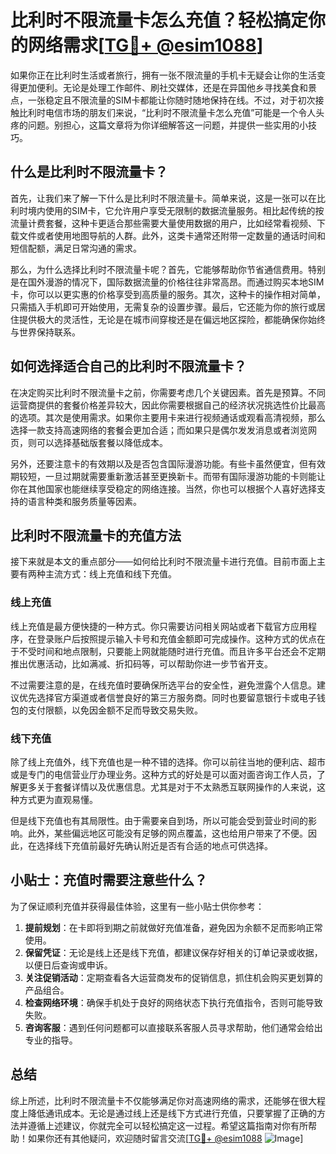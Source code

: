 # 比利时不限流量卡怎么充值？轻松搞定你的网络需求[[TG💪+ @esim1088](https://t.me/s/esim1088)]

如果你正在比利时生活或者旅行，拥有一张不限流量的手机卡无疑会让你的生活变得更加便利。无论是处理工作邮件、刷社交媒体，还是在异国他乡寻找美食和景点，一张稳定且不限流量的SIM卡都能让你随时随地保持在线。不过，对于初次接触比利时电信市场的朋友们来说，“比利时不限流量卡怎么充值”可能是一个令人头疼的问题。别担心，这篇文章将为你详细解答这一问题，并提供一些实用的小技巧。

## 什么是比利时不限流量卡？

首先，让我们来了解一下什么是比利时不限流量卡。简单来说，这是一张可以在比利时境内使用的SIM卡，它允许用户享受无限制的数据流量服务。相比起传统的按流量计费套餐，这种卡更适合那些需要大量使用数据的用户，比如经常看视频、下载文件或者使用地图导航的人群。此外，这类卡通常还附带一定数量的通话时间和短信配额，满足日常沟通的需求。

那么，为什么选择比利时不限流量卡呢？首先，它能够帮助你节省通信费用。特别是在国外漫游的情况下，国际数据流量的价格往往非常高昂。而通过购买本地SIM卡，你可以以更实惠的价格享受到高质量的服务。其次，这种卡的操作相对简单，只需插入手机即可开始使用，无需复杂的设置步骤。最后，它还能为你的旅行或居住提供极大的灵活性，无论是在城市间穿梭还是在偏远地区探险，都能确保你始终与世界保持联系。

## 如何选择适合自己的比利时不限流量卡？

在决定购买比利时不限流量卡之前，你需要考虑几个关键因素。首先是预算。不同运营商提供的套餐价格差异较大，因此你需要根据自己的经济状况挑选性价比最高的选项。其次是使用需求。如果你主要用卡来进行视频通话或观看高清视频，那么选择一款支持高速网络的套餐会更加合适；而如果只是偶尔发发消息或者浏览网页，则可以选择基础版套餐以降低成本。

另外，还要注意卡的有效期以及是否包含国际漫游功能。有些卡虽然便宜，但有效期较短，一旦过期就需要重新激活甚至更换新卡。而带有国际漫游功能的卡则能让你在其他国家也能继续享受稳定的网络连接。当然，你也可以根据个人喜好选择支持的语言种类和服务质量等因素。

## 比利时不限流量卡的充值方法

接下来就是本文的重点部分——如何给比利时不限流量卡进行充值。目前市面上主要有两种主流方式：线上充值和线下充值。

### 线上充值

线上充值是最方便快捷的一种方式。你只需要访问相关网站或者下载官方应用程序，在登录账户后按照提示输入卡号和充值金额即可完成操作。这种方式的优点在于不受时间和地点限制，只要能上网就能随时进行充值。而且许多平台还会不定期推出优惠活动，比如满减、折扣码等，可以帮助你进一步节省开支。

不过需要注意的是，在线充值时要确保所选平台的安全性，避免泄露个人信息。建议优先选择官方渠道或者信誉良好的第三方服务商。同时也要留意银行卡或电子钱包的支付限额，以免因金额不足而导致交易失败。

### 线下充值

除了线上充值外，线下充值也是一种不错的选择。你可以前往当地的便利店、超市或是专门的电信营业厅办理业务。这种方式的好处是可以面对面咨询工作人员，了解更多关于套餐详情以及优惠信息。尤其是对于不太熟悉互联网操作的人来说，这种方式更为直观易懂。

但是线下充值也有其局限性。由于需要亲自到场，所以可能会受到营业时间的影响。此外，某些偏远地区可能没有足够的网点覆盖，这也给用户带来了不便。因此，在选择线下充值前最好先确认附近是否有合适的地点可供选择。

## 小贴士：充值时需要注意些什么？

为了保证顺利充值并获得最佳体验，这里有一些小贴士供你参考：

1. **提前规划**：在卡即将到期之前就做好充值准备，避免因为余额不足而影响正常使用。
2. **保留凭证**：无论是线上还是线下充值，都建议保存好相关的订单记录或收据，以便日后查询或申诉。
3. **关注促销活动**：定期查看各大运营商发布的促销信息，抓住机会购买更划算的产品组合。
4. **检查网络环境**：确保手机处于良好的网络状态下执行充值指令，否则可能导致失败。
5. **咨询客服**：遇到任何问题都可以直接联系客服人员寻求帮助，他们通常会给出专业的指导。

## 总结

综上所述，比利时不限流量卡不仅能够满足你对高速网络的需求，还能够在很大程度上降低通讯成本。无论是通过线上还是线下方式进行充值，只要掌握了正确的方法并遵循上述建议，你就完全可以轻松搞定这一过程。希望这篇指南对你有所帮助！如果你还有其他疑问，欢迎随时留言交流[[TG💪+ @esim1088](https://t.me/s/esim1088) ![Image](https://i.postimg.cc/4NQfJmqS/Snipaste-2025-05-13-00-14-12.png)]
